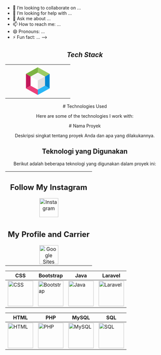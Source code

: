 - 👯 I’m looking to collaborate on ...
- 🤔 I’m looking for help with ...
- 💬 Ask me about ...
- 📫 How to reach me: ...
- 😄 Pronouns: ...
- ⚡ Fun fact: ...
-->






<section align="center">

<h2 align='center'><i>Tech Stack</i></h2>

<table width="100">
<tr>
    <td align='center' width="190">
<svg xmlns="http://www.w3.org/2000/svg" x="0px" y="0px" width="100" height="100" viewBox="0 0 48 48">
<polygon fill="#e0e0e0" points="24,36.992 24,22.9 35,17 35,31"></polygon><polygon fill="#fff" points="24,36.992 24,22.9 13,17 13,31"></polygon><polygon fill="#f5f5f5" points="13,17 24,11.008 35,17 24,22.9"></polygon><polygon fill="#29b6f6" points="24,45 24,36.992 35,31 42,35"></polygon><polygon fill="#0288d1" points="35,17 42,13 42,35 35,31"></polygon><polygon fill="#9ccc65" points="24,3 24,11.008 35,17 42,13"></polygon><polygon fill="#7cb342" points="6,13 13,17 24,11.008 24,3"></polygon><polygon fill="#c2185b" points="6,35 13,31 13,17 6,13"></polygon><polygon fill="#ec407a" points="24,45 24,36.992 13,31 6,35"></polygon>
</svg>    </td>
<table>
# Technologies Used

Here are some of the technologies I work with:
    <tr>
        <td align='center' colspan="4">
            <h2>Follow My Instagram</h2>
            <a href="https://www.instagram.com/ryunovii?igsh=NmtmNHhvaDNlcjNr" target="_blank">
                <img src="https://upload.wikimedia.org/wikipedia/commons/a/a5/Instagram_icon.png" alt="Instagram" width="60">
            </a>
        </td>
    </tr>
    <tr>
        <td align='center' colspan="4">
            <h2>My Profile and Carrier</h2>
            <a href="https://sites.google.com/view/portofolio-rizkiardi/" target="_blank">
                <img src="https://th.bing.com/th/id/OIP.hBZqDbW1lGlJy7uy06ro8wHaFj?w=866&h=650&rs=1&pid=ImgDetMain" alt="Google Sites" width="60">
            </a>
        </td>
    </tr>
    # Nama Proyek

Deskripsi singkat tentang proyek Anda dan apa yang dilakukannya.

## Teknologi yang Digunakan

Berikut adalah beberapa teknologi yang digunakan dalam proyek ini:

<div align="center">

| CSS | Bootstrap | Java | Laravel |
|-----|-----------|------|---------|
| <img src="https://upload.wikimedia.org/wikipedia/commons/d/d9/CSS3_logo_and_wordmark.svg" alt="CSS" width="80"> | <img src="https://upload.wikimedia.org/wikipedia/commons/b/b2/Bootstrap_logo.svg" alt="Bootstrap" width="80"> | <img src="https://upload.wikimedia.org/wikipedia/commons/3/30/Java_logo_and_wordmark.svg" alt="Java" width="80"> | <img src="https://upload.wikimedia.org/wikipedia/commons/9/96/Laravel_logo.png" alt="Laravel" width="80"> |

| HTML | PHP | MySQL | SQL |
|------|-----|-------|-----|
| <img src="https://upload.wikimedia.org/wikipedia/commons/6/61/HTML5_logo_and_wordmark.svg" alt="HTML" width="80"> | <img src="https://upload.wikimedia.org/wikipedia/commons/2/27/PHP-logo.svg" alt="PHP" width="80"> | <img src="https://upload.wikimedia.org/wikipedia/commons/8/8c/MySQL_logo_and_wordmark.svg" alt="MySQL" width="80"> | <img src="https://upload.wikimedia.org/wikipedia/commons/9/92/SQL_Logo.svg" alt="SQL" width="80"> |

</div>

</table>
</section>

